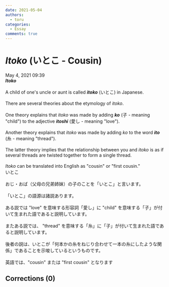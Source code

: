 ```yaml
---
date: 2021-05-04
authors:
  - toru
categories:
  - Essay
comments: true
---
```


# <strong><em>Itoko</strong></em> (いとこ - Cousin)
<div class="date">May 4, 2021 09:39</div>
<div id="post"><div id="body_show_ori">
<strong><em>Itoko</strong></em><br/><br/>A child of one's uncle or aunt is called <strong><em>itoko</em></strong> (いとこ) in Japanese.<br/><br/>There are several theories about the etymology of <em>itoko</em>.<br/><br/>One theory explains that <em>itoko</em> was made by adding <strong><em>ko</em></strong> (子 - meaning "child") to the adjective <strong><em>itoshi</em></strong> (愛し - meaning "love").<br/><br/>Another theory explains that <em>itoko</em> was made by adding <em>ko</em> to the word <strong><em>ito</em></strong> (糸 - meaning "thread").<br/><br/>The latter theory implies that the relationship between you and <em>itoko</em> is as if several threads are twisted together to form a single thread.<br/><br/><em>Itoko</em> can be translated into English as "cousin" or "first cousin."
</div></div>

<!-- more -->

<div id="post_ja"><div id="body_show_mo">
いとこ<br/><br/>おじ・おば（父母の兄弟姉妹）の子のことを「いとこ」と言います。<br/><br/>「いとこ」の語源は諸説あります。<br/><br/>ある説では "love" を意味する形容詞「愛し」に "child" を意味する「子」が付いて生まれた語であると説明しています。<br/><br/>またある説では、 ​"thread" を意味する「糸」に「子」が付いて生まれた語であると説明しています。<br/><br/>後者の説は、いとこが「何本かの糸をねじり合わせて一本の糸にしたような関係」であることを示唆しているというものです。<br/><br/>英語では、"cousin" または "first cousin" となります
</div></div>

## Corrections (0)
